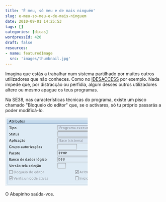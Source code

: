 ```yaml
---
title: 'É meu, só meu e de mais ninguém'
slug: e-meu-so-meu-e-de-mais-ninguem
date: 2010-09-01 14:25:53
tags: []
categories: [dicas]
wordpressId: 420
draft: false
resources:
- name: featuredImage
  src: 'images/thumbnail.jpg'
---
```

Imagina que estás a trabalhar num sistema partilhado por muitos outros utilizadores que não conheces. Como no [IDESACCESS][1] por exemplo. Nada impede que, por distracção ou perfídia, algum desses outros utilizadores altere ou mesmo apague os teus programas.

Na SE38, nas características técnicas do programa, existe um pisco chamado "Bloqueio do editor" que, se o activares, só tu próprio passarás a poder modificá-lo.

![image][2]

O Abapinho saúda-vos.

   [1]: http://www.idesaccess.com/
   [2]: images/bloqueio_editor.png (Bloqueio do editor)
